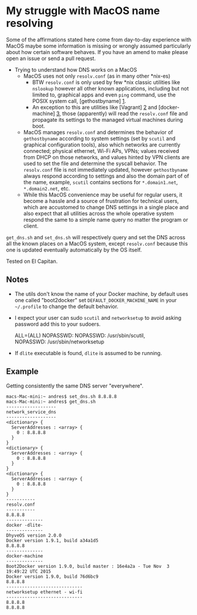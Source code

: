 My struggle with MacOS name resolving
=====================================

Some of the affirmations stated here come from day-to-day experience with
MacOS maybe some information is missing or wrongly assumed particularly about
how certain software behaves. If you have an amend to make please open an issue
or send a pull request.

 - Trying to understand how DNS works on a MacOS
   - MacOS uses not only `resolv.conf` (as in many other \*nix-es)
     - BTW `resolv.conf` is only used by few \*nix classic utilities
       like `nslookup` however all other known applications, including
       but not limited to, graphical apps and even `ping` command, use
       the POSIX system call, [gethostbyname] [1].
     - An exception to this are utilities like [Vagrant] [2] and
       [docker-machine] [3], those (apparently) will read the `resolv.conf`
       file and propagate its settings to the managed virtual machines during
       boot.
   - MacOS manages `resolv.conf` and determines the behavior of `gethostbyname`
       according to system settings (set by `scutil` and graphical
       configuration tools), also which networks are currently connected;
       physical ethernet, Wi-Fi APs, VPNs; values received from DHCP on those
       networks, and values hinted by VPN clients are used to set the file and
       determine the syscall behavior. The `resolv.conf` file is not
       immediately updated, however `gethostbyname` always respond according to
       settings and also the domain part of of the name, example, `scutil`
       contains sections for `*.domain1.net`, `*.domain2.net`, etc.
   - While this MacOS convenience may be useful for regular users, it
     become a hassle and a source of frustration for technical users, which
     are accustomed to change DNS settings in a single place and also expect
     that all utilities across the whole operative system respond the same
     to a simple name query no matter the program or client.

`get_dns.sh` and `set_dns.sh` will respectively query and set the DNS across
all the known places on a MacOS system, except `resolv.conf` because this one
is updated eventually automatically by the OS itself.

Tested on El Capitan.

Notes
-----

 - The utils don't know the name of your Docker machine, by default uses one
called "boot2docker" set `DEFAULT_DOCKER_MACHINE_NAME` in your `~/.profile`
to change the default behavior.

 - I expect your user can sudo `scutil` and `networksetup` to avoid asking
password add this to your sudoers.


    <YOURNAME> ALL=(ALL)	NOPASSWD: NOPASSWD: /usr/sbin/scutil, \
        NOPASSWD: /usr/sbin/networksetup

 - If `dlite` executable is found, `dlite` is assumed to be running.

Example
-------

Getting consistently the same DNS server "everywhere".

    macs-Mac-mini:~ andres$ set_dns.sh 8.8.8.8
    macs-Mac-mini:~ andres$ get_dns.sh
    -------------------
    network_service_dns
    -------------------
    <dictionary> {
      ServerAddresses : <array> {
        0 : 8.8.8.8
      }
    }
    <dictionary> {
      ServerAddresses : <array> {
        0 : 8.8.8.8
      }
    }
    <dictionary> {
      ServerAddresses : <array> {
        0 : 8.8.8.8
      }
    }
    -----------
    resolv.conf
    -----------
    8.8.8.8
    --------------
    docker -dlite-
    --------------
    DhyveOS version 2.0.0
    Docker version 1.9.1, build a34a1d5
    8.8.8.8
    --------------
    docker-machine
    --------------
    Boot2Docker version 1.9.0, build master : 16e4a2a - Tue Nov  3 19:49:22 UTC 2015
    Docker version 1.9.0, build 76d6bc9
    8.8.8.8
    -----------------------------
    networksetup ethernet - wi-fi
    -----------------------------
    8.8.8.8
    8.8.8.8

[1]: https://developer.apple.com/library/mac/documentation/Darwin/Reference/ManPages/man3/gethostbyname.3.html
[2]: https://www.vagrantup.com
[3]: https://docs.docker.com/machine/
